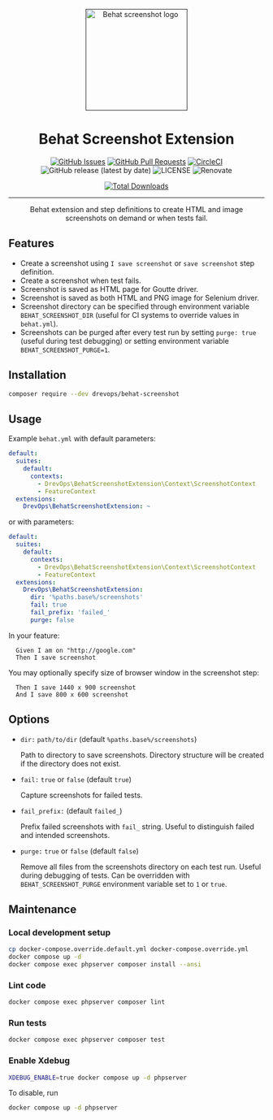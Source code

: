 <p align="center">
  <a href="" rel="noopener">
  <img width=200px height=200px src="https://placehold.jp/000000/ffffff/200x200.png?text=Behat+screenshot&css=%7B%22border-radius%22%3A%22%20100px%22%7D" alt="Behat screenshot logo"></a>
</p>

<h1 align="center">Behat Screenshot Extension</h1>

<div align="center">

[![GitHub Issues](https://img.shields.io/github/issues/drevops/behat-screenshot.svg)](https://github.com/drevops/behat-screenshot/issues)
[![GitHub Pull Requests](https://img.shields.io/github/issues-pr/drevops/behat-screenshot.svg)](https://github.com/drevops/behat-screenshot/pulls)
[![CircleCI](https://circleci.com/gh/drevops/behat-screenshot.svg?style=shield)](https://circleci.com/gh/drevops/behat-screenshot)
![GitHub release (latest by date)](https://img.shields.io/github/v/release/drevops/behat-screenshot)
![LICENSE](https://img.shields.io/github/license/drevops/behat-screenshot)
![Renovate](https://img.shields.io/badge/renovate-enabled-green?logo=renovatebot)

[![Total Downloads](https://poser.pugx.org/drevops/behat-screenshot/downloads)](https://packagist.org/packages/drevops/behat-screenshot)

</div>

---

<p align="center"> Behat extension and step definitions to create HTML and image screenshots on demand or when tests fail.
    <br>
</p>

## Features

* Create a screenshot using `I save screenshot` or `save screenshot` step definition.
* Create a screenshot when test fails.
* Screenshot is saved as HTML page for Goutte driver.
* Screenshot is saved as both HTML and PNG image for Selenium driver.
* Screenshot directory can be specified through environment variable `BEHAT_SCREENSHOT_DIR` (useful for CI systems to override values in `behat.yml`).
* Screenshots can be purged after every test run by setting `purge: true` (useful during test debugging) or setting environment variable `BEHAT_SCREENSHOT_PURGE=1`.

## Installation

```bash
composer require --dev drevops/behat-screenshot
```

## Usage

Example `behat.yml` with default parameters:
```yaml
default:
  suites:
    default:
      contexts:
        - DrevOps\BehatScreenshotExtension\Context\ScreenshotContext
        - FeatureContext
  extensions:
    DrevOps\BehatScreenshotExtension: ~
```

or with parameters:

```yaml
default:
  suites:
    default:
      contexts:
        - DrevOps\BehatScreenshotExtension\Context\ScreenshotContext
        - FeatureContext
  extensions:
    DrevOps\BehatScreenshotExtension:
      dir: '%paths.base%/screenshots'
      fail: true
      fail_prefix: 'failed_'
      purge: false
```

In your feature:

```
  Given I am on "http://google.com"
  Then I save screenshot
```

You may optionally specify size of browser window in the screenshot step:

```
  Then I save 1440 x 900 screenshot
  And I save 800 x 600 screenshot
```

## Options

- `dir:` `path/to/dir` (default `%paths.base%/screenshots`)

  Path to directory to save screenshots. Directory structure will be created if the directory does not exist.

- `fail:` `true` or `false` (default `true`)

  Capture screenshots for failed tests.

- `fail_prefix:` (default `failed_`)

  Prefix failed screenshots with `fail_` string. Useful to distinguish failed and intended screenshots.

- `purge:` `true` or `false` (default `false`)

  Remove all files from the screenshots directory on each test run. Useful during debugging of tests.
  Can be overridden with `BEHAT_SCREENSHOT_PURGE` environment variable set to `1` or `true`.

## Maintenance

### Local development setup

```bash
cp docker-compose.override.default.yml docker-compose.override.yml
docker compose up -d
docker compose exec phpserver composer install --ansi
```

### Lint code

```bash
docker compose exec phpserver composer lint
```

### Run tests

```bash
docker compose exec phpserver composer test
```

### Enable Xdebug

```bash
XDEBUG_ENABLE=true docker compose up -d phpserver
```

To disable, run

```bash
docker compose up -d phpserver
```
